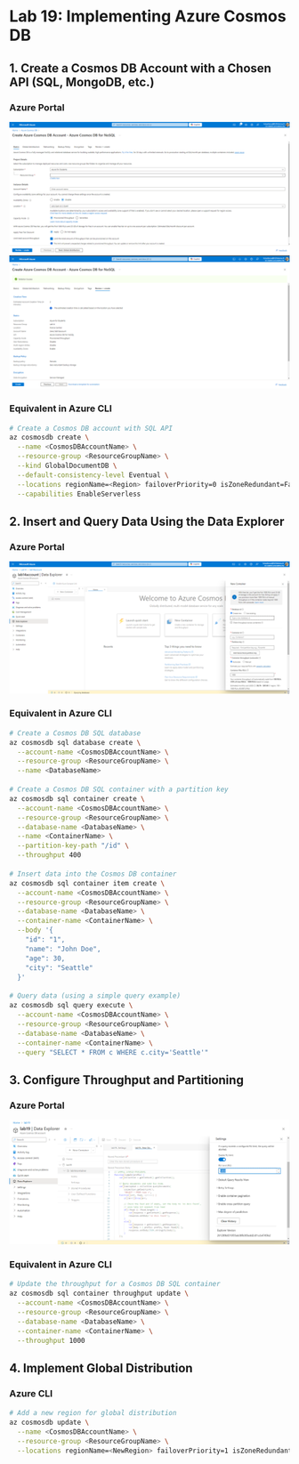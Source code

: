 # Lab 19: Implementing Azure Cosmos DB

## 1. Create a Cosmos DB Account with a Chosen API (SQL, MongoDB, etc.)

### Azure Portal
![Image 1](./1.png)
![Image 2](./2.png)

### Equivalent in Azure CLI
```bash
# Create a Cosmos DB account with SQL API
az cosmosdb create \
  --name <CosmosDBAccountName> \
  --resource-group <ResourceGroupName> \
  --kind GlobalDocumentDB \
  --default-consistency-level Eventual \
  --locations regionName=<Region> failoverPriority=0 isZoneRedundant=False \
  --capabilities EnableServerless
```

## 2. Insert and Query Data Using the Data Explorer

### Azure Portal
![Image 3](./3.png)

### Equivalent in Azure CLI
```bash
# Create a Cosmos DB SQL database
az cosmosdb sql database create \
  --account-name <CosmosDBAccountName> \
  --resource-group <ResourceGroupName> \
  --name <DatabaseName>

# Create a Cosmos DB SQL container with a partition key
az cosmosdb sql container create \
  --account-name <CosmosDBAccountName> \
  --resource-group <ResourceGroupName> \
  --database-name <DatabaseName> \
  --name <ContainerName> \
  --partition-key-path "/id" \
  --throughput 400

# Insert data into the Cosmos DB container
az cosmosdb sql container item create \
  --account-name <CosmosDBAccountName> \
  --resource-group <ResourceGroupName> \
  --database-name <DatabaseName> \
  --container-name <ContainerName> \
  --body '{
    "id": "1",
    "name": "John Doe",
    "age": 30,
    "city": "Seattle"
  }'

# Query data (using a simple query example)
az cosmosdb sql query execute \
  --account-name <CosmosDBAccountName> \
  --resource-group <ResourceGroupName> \
  --database-name <DatabaseName> \
  --container-name <ContainerName> \
  --query "SELECT * FROM c WHERE c.city='Seattle'"

```

## 3. Configure Throughput and Partitioning

### Azure Portal
![Image 4](./4.png)

### Equivalent in Azure CLI
```bash
# Update the throughput for a Cosmos DB SQL container
az cosmosdb sql container throughput update \
  --account-name <CosmosDBAccountName> \
  --resource-group <ResourceGroupName> \
  --database-name <DatabaseName> \
  --container-name <ContainerName> \
  --throughput 1000
```

## 4. Implement Global Distribution

### Azure CLI
```bash
# Add a new region for global distribution
az cosmosdb update \
  --name <CosmosDBAccountName> \
  --resource-group <ResourceGroupName> \
  --locations regionName=<NewRegion> failoverPriority=1 isZoneRedundant=False
```